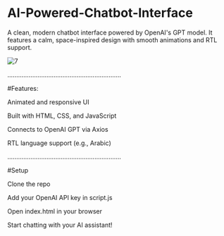 # AI-Powered-Chatbot-Interface
A clean, modern chatbot interface powered by OpenAI's GPT model. It features a calm, space-inspired design with smooth animations and RTL support.

![7](https://github.com/user-attachments/assets/60bff94c-f6ff-4186-95b8-e096ab04af70)


................................................................

#Features:

Animated and responsive UI

Built with HTML, CSS, and JavaScript

Connects to OpenAI GPT via Axios

RTL language support (e.g., Arabic)

................................................................

#Setup

Clone the repo

Add your OpenAI API key in script.js

Open index.html in your browser

Start chatting with your AI assistant!
